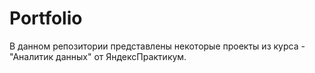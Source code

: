 # Portfolio
В данном репозитории представлены некоторые проекты из курса - "Аналитик данных" от ЯндексПрактикум.
